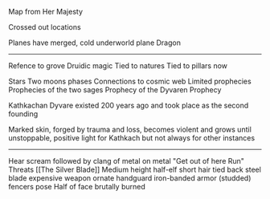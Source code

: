 Map from Her Majesty

Crossed out locations

Planes have merged, cold underworld plane
Dragon

---
Refence to grove
Druidic magic
Tied to natures
Tied to pillars now

Stars
Two moons phases
Connections to cosmic web
Limited prophecies
Prophecies of the two sages
Prophecy of the Dyvaren Prophecy

Kathkachan Dyvare existed 200 years ago and took place as the second founding

Marked skin, forged by trauma and loss, becomes violent and grows until unstoppable, positive light for Kathkach but not always for other instances

---

Hear scream followed by clang of metal on metal
"Get out of here Run"
Threats
[[The Silver Blade]]
Medium height half-elf
short hair tied back
steel blade
expensive weapon ornate handguard
iron-banded armor (studded)
fencers pose
Half of face brutally burned




